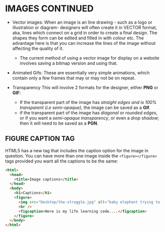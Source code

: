 # IMAGES CONTINUED

* Vector images:
When an image is an line drawing - such as a logo or illustration or diagram- designers will often create it in VECTOR format, aka, lines which connect on a grid in order to create a final design. The shapes they form can be edited and filled in with colour etc. The advantage here is that you can increase the lines of the image without affecting the quality of it.
    * The current method of using a vector image for display on a website involves saving a bitmap version and using that.


* Animated Gifs:
These are essentially very simple animations, which contain only a few frames that may or may not be on repeat.


* Transparency
This will involve 2 formats for the designer, either __PNG__ or __GIF__:
    * If the transparent part of the image has _straight edges and is 100% transparent (i.e semi-opaque)_, the image can be saved as a __GIf__.
    * if the transparent part of the image has _diagonal_ or _rounded edges_, or if you want a _semi-opaque transparency_, or even a _drop shadow_; then it will need to be saved as a __PGN__.

## FIGURE CAPTION TAG

HTML5 has a new tag that includes the caption option for the image in question. You can have more than one image inside the ```<figure></figure>``` tags provided you want all the captions to be the same:

```html
<html>
  <head>
    <title>Image captions</title>
  </head>
  <body>
    <h1>Captions</h1>
    <figure>
      <img src="Desktop/the-struggle.jpg" alt="baby elephant trying to go uphill">
      <br />
      <figcaption>Here is my life learning code....</figcaption>
    </figure>
  </body>
</html>
```

